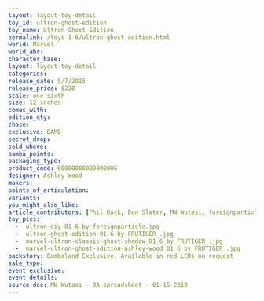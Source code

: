 ```yaml
---
layout: layout-toy-detail 
toy_id: ultron-ghost-edition
toy_name: Ultron Ghost Edition
permalink: /toys-1-6/ultron-ghost-edition.html
world: Marvel
world_abr: 
character_base: 
layout: layout-toy-detail
categories: 
release_date: 5/7/2015
release_price: $220 
scale: one sixth
size: 12 inches
comes_with: 
edition_qty: 
chase: 
exclusive: BAMB
secret_drop: 
sold_where: 
bamba_points: 
packaging_type: 
product_code: 000000000000000UG
designer: Ashley Wood
makers: 
points_of_articulation: 
variants: 
you_might_also_like: 
article_contributors: [Phil Back, Don Slater, MW Wutasi, foreignparticle, frutiger_]
toy_pics: 
  -  ultron-diy-01-6-by-foreignparticle.jpg
  -  ultron-ghost-edition-01-6-by-FRUTIGER_.jpg
  -  marvel-ultron-classic-ghost-shadow_01_6_by_FRUTIGER_.jpg
  -  marvel-ultron-ghost-edition-ashley-wood_01_6_by_FRUTIGER_.jpg
backstory: Bambaland Exclusive. Available in red LEDs on request
sale_type: 
event_exclusive: 
event_details: 
source_doc: MW Wutasi - 3A spreadsheet - 01-15-2019
---
```

